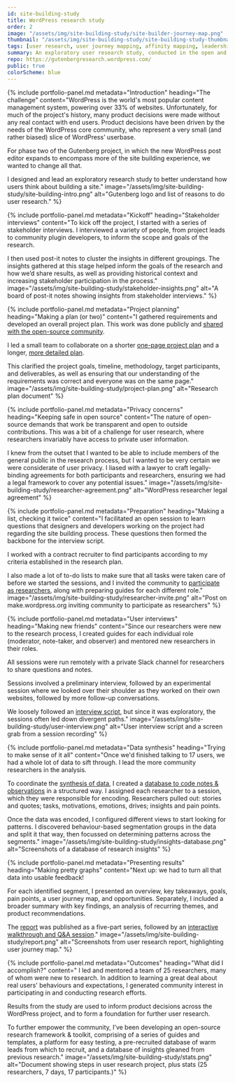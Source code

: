 ```yaml
---
id: site-building-study
title: WordPress research study
order: 2
image: "/assets/img/site-building-study/site-builder-journey-map.png"
thumbnail: "/assets/img/site-building-study/site-building-study-thumbnail.png"
tags: [user research, user journey mapping, affinity mapping, leadership, community management, documentation, data visualisation]
summary: An exploratory user research study, conducted in the open and with community participation, to uncover users' mental models relating to building websites.
repo: https://gutenbergresearch.wordpress.com/
public: true
colorScheme: blue
---
```


{% include portfolio-panel.md
  metadata="Introduction"
  heading="The challenge"
  content="WordPress is the world's most popular content management system, powering over 33% of websites. Unfortunately, for much of the project's history, many product decisions were made without any real contact with end users. Product decisions have been driven by the needs of the WordPress core community, who represent a very small (and rather biased) slice of WordPress’ userbase.

  For phase two of the Gutenberg project, in which the new WordPress post editor expands to encompass more of the site building experience, we wanted to change all that.

  I designed and lead an exploratory research study to better understand how users think about building a site."
  image="/assets/img/site-building-study/site-building-intro.png"
  alt="Gutenberg logo and list of reasons to do user research."
%}

{% include portfolio-panel.md
  metadata="Kickoff"
  heading="Stakeholder interviews"
  content="To kick off the project, I started with a series of stakeholder interviews. I interviewed a variety of people, from project leads to community plugin developers, to inform the scope and goals of the research.

  I then used post-it notes to cluster the insights in different groupings. The insights gathered at this stage helped inform the goals of the research and how we’d share results, as well as providing historical context and increasing stakeholder participation in the process."
  image="/assets/img/site-building-study/stakeholder-insights.png"
  alt="A board of post-it notes showing insights from stakeholder interviews."
%}

{% include portfolio-panel.md
  metadata="Project planning"
  heading="Making a plan (or two)"
  content="I gathered requirements and developed an overall project plan. This work was done publicly and [shared with the open-source community](https://make.wordpress.org/design/2018/11/30/exploring-sitebuilding-via-user-research/).

  I led a small team to collaborate on a shorter [one-page project plan](https://paper.dropbox.com/doc/Research-plan-one-page--AhRQim57HfXOpnhcYQtqlkvzAg-ofalotl7MM3VPpcmnOPZw) and a longer, [more detailed plan](https://paper.dropbox.com/doc/Research-plan-detailed--AhSVJNxxYCwaLoC49U2ITtmYAg-TrKz1a20z5Z4lt7xdPlwD).

  This clarified the project goals, timeline, methodology, target participants, and deliverables, as well as ensuring that our understanding of the requirements was correct and everyone was on the same page."
  image="/assets/img/site-building-study/project-plan.png"
  alt="Research plan document"
%}

{% include portfolio-panel.md
  metadata="Privacy concerns"
  heading="Keeping safe in open source"
  content="The nature of open-source demands that work be transparent and open to outside contributions. This was a bit of a challenge for user research, where researchers invariably have access to private user information.

  I knew from the outset that I wanted to be able to include members of the general public in the research process, but I wanted to be very certain we were considerate of user privacy. I liased with a lawyer to craft legally-binding agreements for both participants and researchers, ensuring we had a legal framework to cover any potential issues."
  image="/assets/img/site-building-study/researcher-agreement.png"
  alt="WordPress researcher legal agreement"
%}

{% include portfolio-panel.md
  metadata="Preparation"
  heading="Making a list, checking it twice"
  content="I facilitated an open session to learn questions that designers and developers working on the project had regarding the site building process. These questions then formed the backbone for the interview script.

  I worked with a contract recruiter to find participants according to my criteria established in the research plan.

  I also made a lot of to-do lists to make sure that all tasks were taken care of before we started the sessions, and I invited the community to [participate as researchers](https://make.wordpress.org/design/2018/12/09/how-to-participate-in-user-research/), along with preparing guides for each different role."
  image="/assets/img/site-building-study/researcher-invite.png"
  alt="Post on make.wordpress.org inviting community to participate as researchers"
%}

{% include portfolio-panel.md
  metadata="User interviews"
  heading="Making new friends"
  content="Since our researchers were new to the research process, I created guides for each individual role (moderator, note-taker, and observer) and mentored new researchers in their roles.

  All sessions were run remotely with a private Slack channel for researchers to share questions and notes.


  Sessions involved a preliminary interview, followed by an experimental session where we looked over their shoulder as they worked on their own websites, followed by more follow-up conversations.

  We loosely followed an [interview script](https://paper.dropbox.com/doc/Session-script--Ahbzc3lH25_dQPeYKkEzE_G9Ag-OLcRgsqxAvILvMpOhgfiL), but since it was exploratory, the sessions often led down divergent paths."
  image="/assets/img/site-building-study/user-interview.png"
  alt="User interview script and a screen grab from a session recording"
%}

{% include portfolio-panel.md
  metadata="Data synthesis"
  heading="Trying to make sense of it all"
  content="Once we'd finished talking to 17 users, we had a whole lot of data to sift through. I lead the more community researchers in the analysis.

  To coordinate the [synthesis of data](https://paper.dropbox.com/doc/Research-synthesis-plan-of-attack--AhRBMJ6bHU2AIWTVQmw8BodgAg-ujM9Z3MS42quQyv0FP33M), I created a [database to code notes & observations](https://airtable.com/invite/l?inviteId=invgIkmtbjmxHSynX&inviteToken=00f6685b5b2a2934ad87a61af6638723c95f08d38f8e2e350f0df2b33d784df2) in a structured way. I assigned each researcher to a session, which they were responsible for encoding. Researchers pulled out: stories and quotes; tasks, motivations, emotions, drives; insights and pain points.

  Once the data was encoded, I configured different views to start looking for patterns. I discovered behaviour-based segmentation groups in the data and split it that way, then focussed on determining patterns across the segments."
  image="/assets/img/site-building-study/insights-database.png"
  alt="Screenshots of a database of research insights"
%}

{% include portfolio-panel.md
  metadata="Presenting results"
  heading="Making pretty graphs"
  content="Next up: we had to turn all that data into usable feedback!

  For each identified segment, I presented an overview, key takeaways, goals, pain points, a user journey map, and opportunities. Separately, I included a broader summary with key findings, an analysis of recurring themes, and product recommendations.

  The [report](https://make.wordpress.org/design/2019/01/31/sitebuilding-research-background/) was published as a five-part series, followed by an [interactive walkthrough and Q&A session](https://make.wordpress.org/design/2019/03/27/site-building-research-walkthrough/)."
  image="/assets/img/site-building-study/report.png"
  alt="Screenshots from user research report, highlighting user journey map."
%}

{% include portfolio-panel.md
  metadata="Outcomes"
  heading="What did I accomplish?"
  content="  I led and mentored a team of 25 researchers, many of whom were new to research. In addition to learning a great deal about real users' behaviours and expectations, I generated community interest in participating in and conducting research efforts.

  Results from the study are used to inform product decisions across the WordPress project, and to form a foundation for further user research.

  To further empower the community, I’ve been developing an open-source research framework & toolkit, comprising of a series of guides and
  templates, a platform for easy testing, a pre-recruited database of warm leads from which to recruit, and a database of insights gleaned from
  previous research."
  image="/assets/img/site-building-study/stats.png"
  alt="Document showing steps in user research project, plus stats (25 researchers, 7 days, 17 participants.)"
%}
